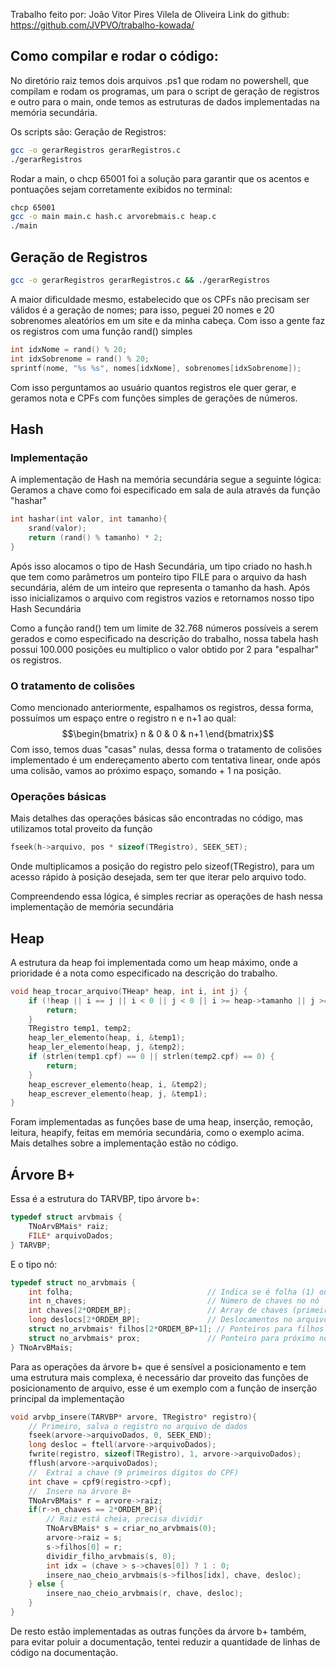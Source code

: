 
Trabalho feito por: João Vitor Pires Vilela de Oliveira
Link do github: https://github.com/JVPVO/trabalho-kowada/

## Como compilar e rodar o código:

No diretório raiz temos dois arquivos .ps1 que rodam no powershell, que compilam e rodam os programas, um para o script de geração de registros e outro para o main, onde temos as estruturas de dados implementadas na memória secundária.

Os scripts são:
Geração de Registros:
```bash 
gcc -o gerarRegistros gerarRegistros.c
./gerarRegistros
```
Rodar a main, o chcp 65001 foi a solução para garantir que os acentos e pontuações sejam corretamente exibidos no terminal:
```bash 
chcp 65001
gcc -o main main.c hash.c arvorebmais.c heap.c
./main
```

## Geração de Registros

```bash 
gcc -o gerarRegistros gerarRegistros.c && ./gerarRegistros
```

A maior dificuldade mesmo, estabelecido que os CPFs não precisam ser válidos é a geração de nomes; para isso, peguei 20 nomes e 20 sobrenomes aleatórios em um site e da minha cabeça. Com isso a gente faz os registros com uma função rand() simples

```c 
int idxNome = rand() % 20;
int idxSobrenome = rand() % 20;
sprintf(nome, "%s %s", nomes[idxNome], sobrenomes[idxSobrenome]);
```

Com isso perguntamos ao usuário quantos registros ele quer gerar, e geramos nota e CPFs com funções simples de gerações de números.

## Hash

### Implementação

A implementação de Hash na memória secundária segue a seguinte lógica:
Geramos a chave como foi especificado em sala de aula através da função "hashar"
```c 
int hashar(int valor, int tamanho){
    srand(valor);
    return (rand() % tamanho) * 2;
}
```
Após isso alocamos o tipo de Hash Secundária, um tipo criado no hash.h que tem como parâmetros um ponteiro tipo FILE para o arquivo da hash secundária, além de um inteiro que representa o tamanho da hash. Após isso inicializamos o arquivo com registros vazios e retornamos nosso tipo Hash Secundária

Como a função rand() tem um limite de 32.768 números possíveis a serem gerados e como especificado na descrição do trabalho, nossa tabela hash possui 100.000 posições eu multiplico o valor obtido por 2 para "espalhar" os registros. 
### O tratamento de colisões

Como mencionado anteriormente, espalhamos os registros, dessa forma, possuímos um espaço entre o registro n e n+1 ao qual:
$$\begin{bmatrix} n & 0 & 0 & n+1 \end{bmatrix}$$
Com isso, temos duas "casas" nulas, dessa forma o tratamento de colisões implementado é um endereçamento aberto com tentativa linear, onde após uma colisão, vamos ao próximo espaço, somando + 1 na posição.

### Operações básicas

Mais detalhes das operações básicas são encontradas no código, mas utilizamos total proveito da função
```c 
fseek(h->arquivo, pos * sizeof(TRegistro), SEEK_SET);
```
Onde multiplicamos a posição do registro pelo sizeof(TRegistro), para um acesso rápido à posição desejada, sem ter que iterar pelo arquivo todo.

Compreendendo essa lógica, é simples recriar as operações de hash nessa implementação de memória secundária

## Heap

A estrutura da heap foi implementada como um heap máximo, onde a prioridade é a nota como especificado na descrição do trabalho.

```c 
void heap_trocar_arquivo(THeap* heap, int i, int j) {
    if (!heap || i == j || i < 0 || j < 0 || i >= heap->tamanho || j >= heap->tamanho) {
        return;
    }
    TRegistro temp1, temp2;
    heap_ler_elemento(heap, i, &temp1);
    heap_ler_elemento(heap, j, &temp2);
    if (strlen(temp1.cpf) == 0 || strlen(temp2.cpf) == 0) {
        return;
    }
    heap_escrever_elemento(heap, i, &temp2);
    heap_escrever_elemento(heap, j, &temp1);
}
```

Foram implementadas as funções base de uma heap, inserção, remoção, leitura, heapify, feitas em memória secundária, como o exemplo acima. Mais detalhes sobre a implementação estão no código.


## Árvore B+

Essa é a estrutura do TARVBP, tipo árvore b+:
```c 
typedef struct arvbmais {
    TNoArvBMais* raiz;
    FILE* arquivoDados;
} TARVBP;
```
E o tipo nó:
```c 
typedef struct no_arvbmais {
    int folha;                              // Indica se é folha (1) ou não (0)
    int n_chaves;                           // Número de chaves no nó
    int chaves[2*ORDEM_BP];                 // Array de chaves (primeiros 9 dígitos do CPF)
    long deslocs[2*ORDEM_BP];               // Deslocamentos no arquivo de dados
    struct no_arvbmais* filhos[2*ORDEM_BP+1]; // Ponteiros para filhos
    struct no_arvbmais* prox;               // Ponteiro para próximo nó folha
} TNoArvBMais;
```

Para as operações da árvore b+ que é sensível a posicionamento e tem uma estrutura mais complexa, é necessário dar proveito das funções de posicionamento de arquivo, esse é um exemplo com a função de inserção principal da implementação 
```c 
void arvbp_insere(TARVBP* arvore, TRegistro* registro){
    // Primeiro, salva o registro no arquivo de dados
    fseek(arvore->arquivoDados, 0, SEEK_END);
    long desloc = ftell(arvore->arquivoDados);
    fwrite(registro, sizeof(TRegistro), 1, arvore->arquivoDados);
    fflush(arvore->arquivoDados);
    //  Extrai a chave (9 primeiros dígitos do CPF)
    int chave = cpf9(registro->cpf);
    //  Insere na árvore B+
    TNoArvBMais* r = arvore->raiz;
    if(r->n_chaves == 2*ORDEM_BP){
        // Raiz está cheia, precisa dividir
        TNoArvBMais* s = criar_no_arvbmais(0);
        arvore->raiz = s;
        s->filhos[0] = r;
        dividir_filho_arvbmais(s, 0);
        int idx = (chave > s->chaves[0]) ? 1 : 0;
        insere_nao_cheio_arvbmais(s->filhos[idx], chave, desloc);
    } else {
        insere_nao_cheio_arvbmais(r, chave, desloc);
    }
}
```

De resto estão implementadas as outras funções da árvore b+ também, para evitar poluir a documentação, tentei reduzir a quantidade de linhas de código na documentação.
